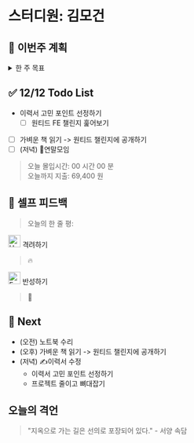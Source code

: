 # 스터디원: 김모건

## 🚀 이번주 계획

<details>
  <summary>한 주 목표</summary>

- (1/3) 지원 제출 (키클롭스, 네이버파이넨셜, 캐치테이블 지원)
- (0/1) 이력서/포트폴리오 재작성 (초안)
- (2/7) Softeer 문제 분석하기
- (1/2) 원티드 FE 챌린지 수강 (17 ~)
- (3/4) 집무실 출퇴근하기
- (2/6) 하루 운동 30분
- (1/2) 커뮤니티 활동: FE Talk 구글밋, 하.방.티
- (0/1) 노트북 수리 😭 (용산역, 9:30)
  > 이번 주 총 지출: 69,400 원

> 평균 달성률 00 %

</details>

## ✅ 12/12 Todo List

- 이력서 고민 포인트 선정하기
  - [ ] 원티드 FE 챌린지 훑어보기
- [ ] 가벼운 책 읽기 -> 원티드 챌린지에 공개하기
- [ ] (저녁) 🍺연말모임

> 오늘 몰입시간: 00 시간 00 분<br>
> 오늘까지 지출: 69,400 원

## 🎉 셀프 피드백

> 오늘의 한 줄 평:

<img src="https://raw.githubusercontent.com/Tarikul-Islam-Anik/Animated-Fluent-Emojis/master/Emojis/Smilies/Hugging%20Face.png" alt="Hugging Face" width="25" height="25"> 격려하기</img>

> 🔥<br>

<img src="https://raw.githubusercontent.com/Tarikul-Islam-Anik/Animated-Fluent-Emojis/master/Emojis/Smilies/Face%20with%20Monocle.png" alt="Face with Monocle" width="25" height="25"> 반성하기</img>

> 🤣<br>

## 🌱 Next

- (오전) 노트북 수리
- (오후) 가벼운 책 읽기 -> 원티드 챌린지에 공개하기
- (저녁) ✍이력서 수정 ️
  - 이력서 고민 포인트 선정하기
  - 프로젝트 줄이고 뼈대잡기

## 오늘의 격언

> "지옥으로 가는 길은 선의로 포장되어 있다." - 서양 속담
